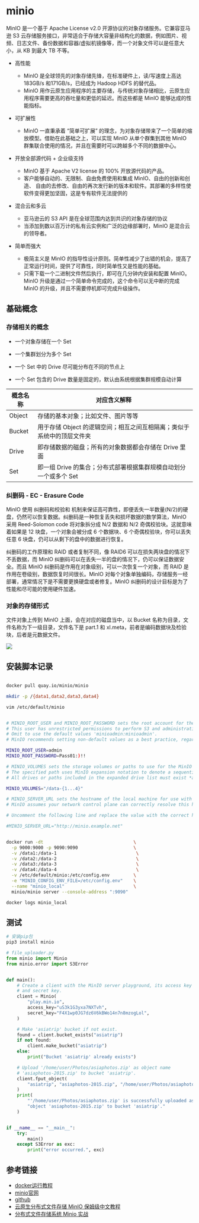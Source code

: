 # minio

MinIO 是一个基于 Apache License v2.0 开源协议的对象存储服务。它兼容亚马逊 S3 云存储服务接口，非常适合于存储大容量非结构化的数据，例如图片、视频、日志文件、备份数据和容器/虚拟机镜像等，而一个对象文件可以是任意大小，从 KB 到最大 TB 不等。

- 高性能

  - MinIO 是全球领先的对象存储先锋，在标准硬件上，读/写速度上高达 183GB/s 和171GB/s，已经成为 Hadoop HDFS 的替代品。
  - MinIO 用作云原生应用程序的主要存储，与传统对象存储相比，云原生应用程序需要更高的吞吐量和更低的延迟。而这些都是 MinIO 能够达成的性能指标。

- 可扩展性
  - MinIO 一直秉承着 “简单可扩展” 的理念，为对象存储带来了一个简单的缩放模型。借助在此基础之上，可以实现 MinIO 从单个群集到其他 MinIO 群集联合使用的情况，并且在需要时可以跨越多个不同的数据中心。

- 开放全部源代码 + 企业级支持
  - MinIO 基于 Apache V2 license 的 100% 开放源代码的产品。
  - 客户能够自动的、无限制、自由免费使用和集成 MinIO、自由的创新和创造、 自由的去修改、自由的再次发行新的版本和软件。其部署的多样性使软件变得更加坚固，这是专有软件无法提供的
- 混合云和多云
  - 亚马逊云的 S3 API 是在全球范围内达到共识的对象存储的协议
  - 当添加到数以百万计的私有云实例和广泛的边缘部署时，MinIO 是混合云的领导者。

- 简单而强大
  - 极简主义是 MinIO 的指导性设计原则。简单性减少了出错的机会，提高了正常运行时间，提供了可靠性，同时简单性又是性能的基础。
  - 只需下载一个二进制文件然后执行，即可在几分钟内安装和配置 MinIO。MinIO 升级是通过一个简单命令完成的，这个命令可以无中断的完成 MinIO 的升级，并且不需要停机即可完成升级操作。



## 基础概念


### 存储相关的概念

- 一个对象存储在一个 Set

- 一个集群划分为多个 Set

- 一个 Set 中的 Drive 尽可能分布在不同的节点上

- 一个 Set 包含的 Drive 数量是固定的，默认由系统根据集群规模自动计算


| 概念名称 |	对应含义解释 |
| ----- | ----- |
| Object | 存储的基本对象；比如文件、图片等等 |
| Bucket | 用于存储 Object 的逻辑空间；相互之间互相隔离；类似于系统中的顶层文件夹 |
|Drive |	即存储数据的磁盘；所有的对象数据都会存储在 Drive 里面 |
|Set | 即一组 Drive 的集合；分布式部署根据集群规模自动划分一个或多个 Set |

### 纠删码 - EC - Erasure Code

MinIO 使用 纠删码和校验和 机制来保证高可靠性，即便丢失一半数量(N/2)的硬盘，仍然可以恢复数据。纠删码是一种恢复丢失和损坏数据的数学算法，MinIO 采用 Reed-Solomon code 将对象拆分成 N/2 数据和 N/2 奇偶校验块。这就意味着如果是 12 块盘，一个对象会被分成 6 个数据块、6 个奇偶校验块，你可以丢失任意 6 块盘，仍可以从剩下的盘中的数据进行恢复。

纠删码的工作原理和 RAID 或者复制不同，像 RAID6 可以在损失两块盘的情况下不丢数据，而 MinIO 纠删码可以在丢失一半的盘的情况下，仍可以保证数据安全。而且 MinIO 纠删码是作用在对象级别，可以一次恢复一个对象，而 RAID 是作用在卷级别，数据恢复时间很长。MinIO 对每个对象单独编码，存储服务一经部署，通常情况下是不需要更换硬盘或者修复。MinIO 纠删码的设计目标是为了性能和尽可能的使用硬件加速。

### 对象的存储形式

文件对象上传到 MinIO 上面，会在对应的磁盘当中，以 Bucket 名称为目录，文件名称为下一级目录，文件名下是 part.1 和 xl.meta，前者是编码数据块及检验块，后者是元数据文件。

![](../images/640.png)

## 安装脚本记录

```sh

docker pull quay.io/minio/minio

mkdir -p /{data1,data2,data3,data4}

vim /etc/default/minio


# MINIO_ROOT_USER and MINIO_ROOT_PASSWORD sets the root account for the MinIO server.
# This user has unrestricted permissions to perform S3 and administrative API operations on any resource in the deployment.
# Omit to use the default values 'minioadmin:minioadmin'.
# MinIO recommends setting non-default values as a best practice, regardless of environment.

MINIO_ROOT_USER=admin
MINIO_ROOT_PASSWORD=Pass01:)!!

# MINIO_VOLUMES sets the storage volumes or paths to use for the MinIO server.
# The specified path uses MinIO expansion notation to denote a sequential series of drives between 1 and 4, inclusive.
# All drives or paths included in the expanded drive list must exist *and* be empty or freshly formatted for MinIO to start successfully.

MINIO_VOLUMES="/data-{1...4}"

# MINIO_SERVER_URL sets the hostname of the local machine for use with the MinIO Server.
# MinIO assumes your network control plane can correctly resolve this hostname to the local machine.

# Uncomment the following line and replace the value with the correct hostname for the local machine.

#MINIO_SERVER_URL="http://minio.example.net"


docker run -dt                                  \
  -p 9000:9000 -p 9090:9090                     \
  -v /data1:/data-1                              \
  -v /data2:/data-2                              \
  -v /data3:/data-3                              \
  -v /data4:/data-4                              \
  -v /etc/default/minio:/etc/config.env         \
  -e "MINIO_CONFIG_ENV_FILE=/etc/config.env"    \
  --name "minio_local"                          \
  minio/minio server --console-address ":9090"

docker logs minio_local
```

## 测试

```python
# 安装pip包
pip3 install minio

# file_uploader.py
from minio import Minio
from minio.error import S3Error


def main():
    # Create a client with the MinIO server playground, its access key
    # and secret key.
    client = Minio(
        "play.min.io",
        access_key="uS3k1G3yxa7NXTvh",
        secret_key="F4X1wp0JG7dz6V6kBWo14n7n8mzogLol",
    )

    # Make 'asiatrip' bucket if not exist.
    found = client.bucket_exists("asiatrip")
    if not found:
        client.make_bucket("asiatrip")
    else:
        print("Bucket 'asiatrip' already exists")

    # Upload '/home/user/Photos/asiaphotos.zip' as object name
    # 'asiaphotos-2015.zip' to bucket 'asiatrip'.
    client.fput_object(
        "asiatrip", "asiaphotos-2015.zip", "/home/user/Photos/asiaphotos.zip",
    )
    print(
        "'/home/user/Photos/asiaphotos.zip' is successfully uploaded as "
        "object 'asiaphotos-2015.zip' to bucket 'asiatrip'."
    )


if __name__ == "__main__":
    try:
        main()
    except S3Error as exc:
        print("error occurred.", exc)
```

## 参考链接

- [docker运行教程](https://min.io/docs/minio/container/index.html)
- [minio官网](https://min.io/)
- [github](https://github.com/minio/minio)
- [云原生分布式文件存储 MinIO 保姆级中文教程](https://mp.weixin.qq.com/s/_52kZ5jil1Cec98P5oozoA)
- [分布式文件存储系统 Minio 实战](https://xie.infoq.cn/article/66ffc331f851f5873a3e1b2d3)